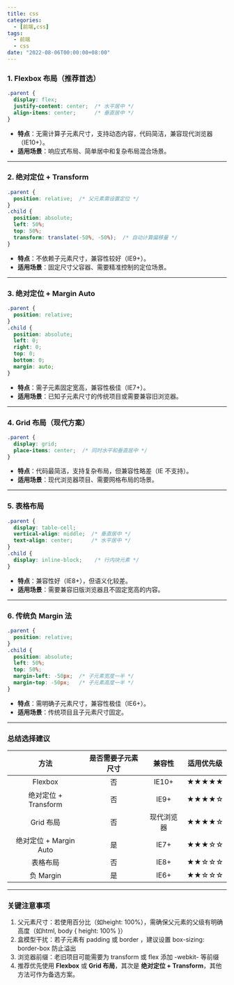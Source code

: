 ```yaml
---
title: css
categories: 
  - [前端,css]
tags:
  - 前端
  - css
date: "2022-08-06T00:00:00+08:00"
---
```


### 1. Flexbox 布局（推荐首选）

```css
.parent {
  display: flex;
  justify-content: center;  /* 水平居中 */
  align-items: center;      /* 垂直居中 */
}
```

- **特点**：无需计算子元素尺寸，支持动态内容，代码简洁，兼容现代浏览器（IE10+）。
- **适用场景**：响应式布局、简单居中和复杂布局混合场景。

------

### 2. 绝对定位 + Transform

```css
.parent {
  position: relative;  /* 父元素需设置定位 */
}
.child {
  position: absolute;
  left: 50%;
  top: 50%;
  transform: translate(-50%, -50%);  /* 自动计算偏移量 */
}
```

- **特点**：不依赖子元素尺寸，兼容性较好（IE9+）。
- **适用场景**：固定尺寸父容器、需要精准控制的定位场景。

------

### 3. 绝对定位 + Margin Auto

```css
.parent {
  position: relative;
}
.child {
  position: absolute;
  left: 0;
  right: 0;
  top: 0;
  bottom: 0;
  margin: auto;
}
```

- **特点**：需子元素固定宽高，兼容性极佳（IE7+）。
- **适用场景**：已知子元素尺寸的传统项目或需要兼容旧浏览器。

------

### 4. Grid 布局（现代方案）

```css
.parent {
  display: grid;
  place-items: center;  /* 同时水平和垂直居中 */
}
```

- **特点**：代码最简洁，支持复杂布局，但兼容性略差（IE 不支持）。
- **适用场景**：现代浏览器项目、需要网格布局的场景。

------

### 5. 表格布局

```css
.parent {
  display: table-cell;
  vertical-align: middle;  /* 垂直居中 */
  text-align: center;      /* 水平居中 */
}
.child {
  display: inline-block;    /* 行内块元素 */
}
```

- **特点**：兼容性好（IE8+），但语义化较差。
- **适用场景**：需要兼容旧版浏览器且不固定宽高的内容。

------

### 6. 传统负 Margin 法

```css
.parent {
  position: relative;
}
.child {
  position: absolute;
  left: 50%;
  top: 50%;
  margin-left: -50px;  /* 子元素宽度一半 */
  margin-top: -50px;   /* 子元素高度一半 */
}
```

- **特点**：需明确子元素尺寸，兼容性极佳（IE6+）。
- **适用场景**：传统项目且子元素尺寸固定。

------

### **总结选择建议**

|          方法          | 是否需要子元素尺寸 |   兼容性   | 适用优先级 |
| :--------------------: | :----------------: | :--------: | :--------: |
|        Flexbox         |         否         |   IE10+    |   ★★★★★    |
|  绝对定位 + Transform  |         否         |    IE9+    |   ★★★★☆    |
|       Grid 布局        |         否         | 现代浏览器 |   ★★★★☆    |
| 绝对定位 + Margin Auto |         是         |    IE7+    |   ★★★☆☆    |
|        表格布局        |         否         |    IE8+    |   ★★☆☆☆    |
|       负 Margin        |         是         |    IE6+    |   ★★☆☆☆    |

------

### **关键注意事项**

1. 父元素尺寸：若使用百分比（如height: 100%），需确保父元素的父级有明确高度（如html, body { height: 100% }）
2. 盒模型干扰：若子元素有 padding 或 border ，建议设置 box-sizing: border-box 防止溢出
3. 浏览器前缀：老旧项目可能需要为 transform 或 flex 添加 -webkit- 等前缀
4. 推荐优先使用 **Flexbox** 或 **Grid 布局**，其次是 **绝对定位 + Transform**，其他方法可作为备选方案。